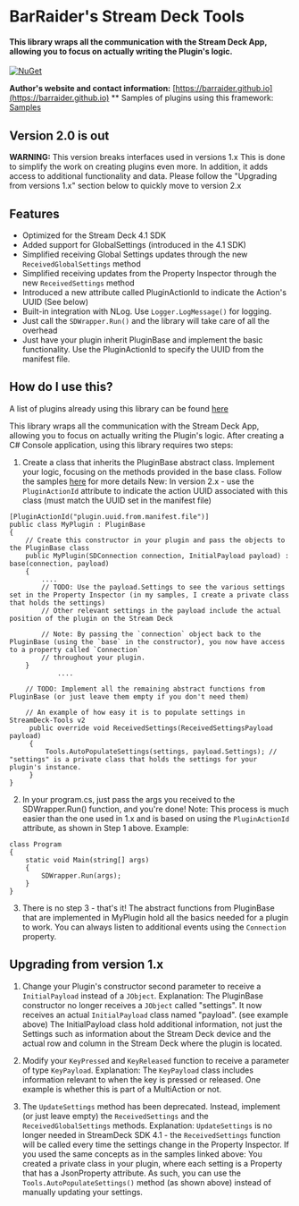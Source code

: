 # BarRaider's Stream Deck Tools

#### This library wraps all the communication with the Stream Deck App, allowing you to focus on actually writing the Plugin's logic.

[![NuGet](https://img.shields.io/nuget/v/streamdeck-tools.svg?style=flat)](https://www.nuget.org/packages/streamdeck-tools)

**Author's website and contact information:** [https://barraider.github.io](https://barraider.github.io)
** Samples of plugins using this framework: [Samples](https://github.com/BarRaider/streamdeck-tools/blob/master/samples.md)

## Version 2.0 is out
**WARNING:** This version breaks interfaces used in versions 1.x
This is done to simplify the work on creating plugins even more. In addition, it adds access to additional functionality and data.
Please follow the "Upgrading from versions 1.x" section below to quickly move to version 2.x

## Features
- Optimized for the Stream Deck 4.1 SDK
- Added support for GlobalSettings (introduced in the 4.1 SDK)
- Simplified receiving Global Settings updates through the new `ReceivedGlobalSettings` method
- Simplified receiving updates from the Property Inspector through the new `ReceivedSettings` method
- Introduced a new attribute called PluginActionId to indicate the Action's UUID (See below)
- Built-in integration with NLog. Use `Logger.LogMessage()` for logging. 
- Just call the `SDWrapper.Run()` and the library will take care of all the overhead
- Just have your plugin inherit PluginBase and implement the basic functionality. Use the PluginActionId to specify the UUID from the manifest file.

## How do I use this?
A list of plugins already using this library can be found [here](https://github.com/BarRaider/streamdeck-tools/blob/master/samples.md)

This library wraps all the communication with the Stream Deck App, allowing you to focus on actually writing the Plugin's logic.
After creating a C# Console application, using this library requires two steps:

1. Create a class that inherits the PluginBase abstract class.
Implement your logic, focusing on the methods provided in the base class.
Follow the samples [here](https://github.com/BarRaider/streamdeck-tools/blob/master/samples.md) for more details 
New: In version 2.x - use the `PluginActionId` attribute to indicate the action UUID associated with this class (must match the UUID set in the manifest file)

~~~~
[PluginActionId("plugin.uuid.from.manifest.file")]
public class MyPlugin : PluginBase
{
	// Create this constructor in your plugin and pass the objects to the PluginBase class
	public MyPlugin(SDConnection connection, InitialPayload payload) : base(connection, payload)
	{
		....
		// TODO: Use the payload.Settings to see the various settings set in the Property Inspector (in my samples, I create a private class that holds the settings)
		// Other relevant settings in the payload include the actual position of the plugin on the Stream Deck
		
		// Note: By passing the `connection` object back to the PluginBase (using the `base` in the constructor), you now have access to a property called `Connection` 
		// throughout your plugin.
	}
			....
			
	// TODO: Implement all the remaining abstract functions from PluginBase (or just leave them empty if you don't need them)
	
	// An example of how easy it is to populate settings in StreamDeck-Tools v2
	 public override void ReceivedSettings(ReceivedSettingsPayload payload)
     {
         Tools.AutoPopulateSettings(settings, payload.Settings); // "settings" is a private class that holds the settings for your plugin's instance.
	 }
}
~~~~

2. In your program.cs, just pass the args you received to the SDWrapper.Run() function, and you're done!
Note: This process is much easier than the one used in 1.x and is based on using the `PluginActionId` attribute, as shown in Step 1 above. 
Example:
~~~~
class Program
{
	static void Main(string[] args)
	{
		SDWrapper.Run(args);
	}
}
~~~~

3. There is no step 3 - that's it! The abstract functions from PluginBase that are implemented in MyPlugin hold all the basics needed for a plugin to work. You can always listen to additional events using the `Connection` property.

## Upgrading from version 1.x
1. Change your Plugin's constructor second parameter to receive a `InitialPayload` instead of a `JObject`. Explanation:
The PluginBase constructor no longer receives a `JObject` called "settings". It now receives an actual `InitialPayload` class named "payload". (see example above)
The InitialPayload class hold additional information, not just the Settings such as information about the Stream Deck device and the actual row and column in the Stream Deck where the plugin is located.

2. Modify your `KeyPressed` and `KeyReleased` function to receive a parameter of type `KeyPayload`. Explanation:
The `KeyPayload` class includes information relevant to when the key is pressed or released. One example is whether this is part of a MultiAction or not.

3. The `UpdateSettings` method has been deprecated. Instead, implement (or just leave empty) the `ReceivedSettings` and the `ReceivedGlobalSettings` methods.
Explanation:
`UpdateSettings` is no longer needed in StreamDeck SDK 4.1 - the `ReceivedSettings` function will be called every time the settings change in the Property Inspector.
If you used the same concepts as in the samples linked above: You created a private class in your plugin, where each setting is a Property that has a JsonProperty attribute. As such, you can use the `Tools.AutoPopulateSettings()` method (as shown above) instead of manually updating your settings.
